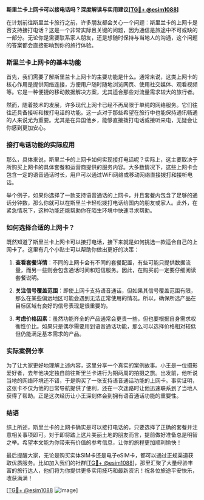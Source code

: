 **斯里兰卡上网卡可以接电话吗？深度解读与实用建议[[TG💪+ @esim1088](https://t.me/s/esim1088)]**

在计划前往斯里兰卡旅行之前，许多朋友都会关心一个问题：斯里兰卡的上网卡是否支持接打电话？这是一个非常实际且关键的问题，因为通信是旅途中不可或缺的一部分。无论你是需要联系家人朋友，还是想随时保持与当地人的沟通，这个问题的答案都会直接影响到你的旅行体验。

### 斯里兰卡上网卡的基本功能

首先，我们需要了解斯里兰卡上网卡的主要功能是什么。通常来说，这类上网卡的核心作用是提供网络连接，方便用户随时随地浏览网页、使用社交媒体、观看视频等。它是一种便捷的移动数据解决方案，尤其适合那些对流量需求较大的旅行者。

然而，随着技术的发展，许多现代上网卡已经不再局限于单纯的网络服务。它们往往还具备接听和拨打电话的功能。这一点对于那些希望在旅行中也能保持通讯畅通的人来说尤为重要。尤其是在异国他乡，能够直接拨打电话或接听来电，无疑会让你感到更加安心。

### 接打电话功能的实际应用

那么，具体来说，斯里兰卡的上网卡如何实现接打电话呢？实际上，这主要取决于所购买上网卡的具体套餐和运营商提供的服务内容。大多数情况下，这些上网卡会包含一定的语音通话时长，用户可以通过WiFi网络或移动网络直接拨打和接听电话。

举个例子，如果你选择了一款支持语音通话的上网卡，并且套餐内包含了足够的通话分钟数，那么你就可以在斯里兰卡轻松拨打电话给国内的朋友或家人。此外，在紧急情况下，这种功能还能帮助你在陌生环境中快速寻求帮助。

### 如何选择合适的上网卡？

既然知道了斯里兰卡上网卡可以接打电话，接下来就是如何挑选一款适合自己的上网卡了。这里有几个小贴士可以帮助你做出更好的决策：

1. **查看套餐详情**：不同的上网卡会有不同的套餐配置，有些可能只提供数据流量，而另一些则会包含通话时间和短信服务。因此，在购买前一定要仔细阅读套餐说明。
   
2. **关注信号覆盖范围**：即使上网卡支持语音通话，但如果其信号覆盖范围有限，那么在某些偏远地区可能会遇到无法正常使用的情况。所以，确保所选产品在目标区域有良好的信号表现是很重要的。

3. **考虑价格因素**：虽然功能齐全的产品通常会更贵一些，但也要根据自身需求权衡性价比。如果只是偶尔需要用到语音通话功能，那么可以选择价格相对较低但仍能满足基本需求的产品。

### 实际案例分享

为了让大家更好地理解上述内容，这里分享一个真实的案例故事。小王是一位摄影爱好者，去年他决定独自前往斯里兰卡进行为期两周的拍摄之旅。出发前，他听说当地的网络环境还不错，于是购买了一张支持语音通话功能的上网卡。事实证明，这张卡不仅为他的日常导航提供了便利，还在一次迷路时让他迅速联系到了当地人获得了帮助。正是这次经历让小王深刻体会到拥有语音通话功能的重要性。

### 结语

综上所述，斯里兰卡的上网卡确实是可以接打电话的，只要选择了正确的套餐并注意相关事项即可。对于即将踏上这片美丽土地的朋友而言，提前做好准备总是明智之举。希望本文能为你带来有价值的参考信息，让你的旅程更加顺利愉快！

最后提醒大家，无论是购买实体SIM卡还是电子eSIM卡，都可以通过正规渠道获取优质服务。比如加入我们的社群[[TG💪+ @esim1088](https://t.me/s/esim1088)]，那里汇聚了大量经验丰富的旅行达人，他们将为你提供更多实用技巧和最新资讯！祝各位旅途平安快乐，收获满满！

[[TG💪+ @esim1088](https://t.me/s/esim1088) ![Image](https://i.postimg.cc/4NQfJmqS/Snipaste-2025-05-13-00-14-12.png)]